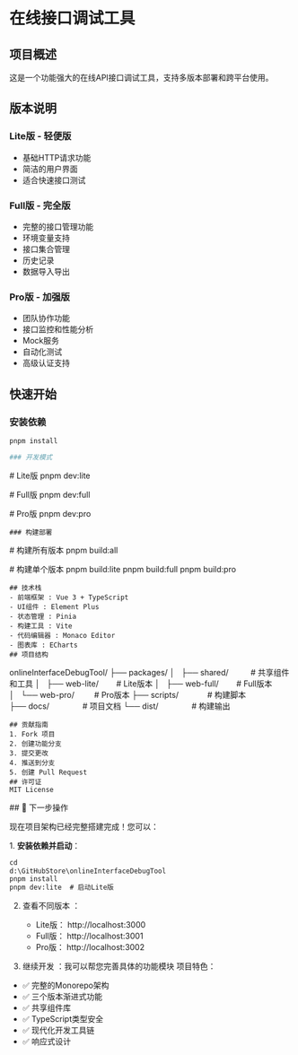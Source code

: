 # 在线接口调试工具

## 项目概述

这是一个功能强大的在线API接口调试工具，支持多版本部署和跨平台使用。

## 版本说明

### Lite版 - 轻便版
- 基础HTTP请求功能
- 简洁的用户界面
- 适合快速接口测试

### Full版 - 完全版
- 完整的接口管理功能
- 环境变量支持
- 接口集合管理
- 历史记录
- 数据导入导出

### Pro版 - 加强版
- 团队协作功能
- 接口监控和性能分析
- Mock服务
- 自动化测试
- 高级认证支持

## 快速开始

### 安装依赖
```bash
pnpm install

### 开发模式
```
# Lite版
pnpm dev:lite

# Full版
pnpm dev:full

# Pro版
pnpm dev:pro
```
### 构建部署
```
# 构建所有版本
pnpm build:all

# 构建单个版本
pnpm build:lite
pnpm build:full
pnpm build:pro
```
## 技术栈
- 前端框架 : Vue 3 + TypeScript
- UI组件 : Element Plus
- 状态管理 : Pinia
- 构建工具 : Vite
- 代码编辑器 : Monaco Editor
- 图表库 : ECharts
## 项目结构
```
onlineInterfaceDebugTool/
├── packages/
│   ├── shared/          # 共享组件和工具
│   ├── web-lite/        # Lite版本
│   ├── web-full/        # Full版本
│   └── web-pro/         # Pro版本
├── scripts/             # 构建脚本
├── docs/               # 项目文档
└── dist/               # 构建输出
```
## 贡献指南
1. Fork 项目
2. 创建功能分支
3. 提交更改
4. 推送到分支
5. 创建 Pull Request
## 许可证
MIT License

```

## 🎯 下一步操作

现在项目架构已经完整搭建完成！您可以：

1. **安装依赖并启动**：
```bash
cd 
d:\GitHubStore\onlineInterfaceDebugTool
pnpm install
pnpm dev:lite  # 启动Lite版
```
2. 查看不同版本 ：
   
   - Lite版： http://localhost:3000
   - Full版： http://localhost:3001
   - Pro版： http://localhost:3002
3. 继续开发 ：我可以帮您完善具体的功能模块
项目特色：

- ✅ 完整的Monorepo架构
- ✅ 三个版本渐进式功能
- ✅ 共享组件库
- ✅ TypeScript类型安全
- ✅ 现代化开发工具链
- ✅ 响应式设计